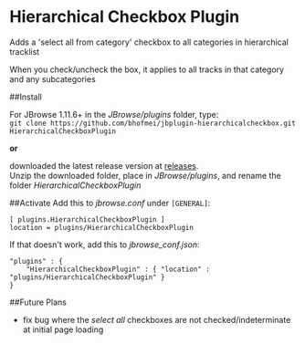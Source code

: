 # Hierarchical Checkbox Plugin
Adds a 'select all from category' checkbox to all categories in hierarchical tracklist

When you check/uncheck the box, it applies to all tracks in that category and any subcategories

##Install

For JBrowse 1.11.6+ in the _JBrowse/plugins_ folder, type:  
``git clone https://github.com/bhofmei/jbplugin-hierarchicalcheckbox.git HierarchicalCheckboxPlugin``

**or**

downloaded the latest release version at [releases](https://github.com/bhofmei/jbplugin-hierarchicalcheckbox/releases).  
Unzip the downloaded folder, place in _JBrowse/plugins_, and rename the folder _HierarchicalCheckboxPlugin_

##Activate
Add this to _jbrowse.conf_ under `[GENERAL]`:

    [ plugins.HierarchicalCheckboxPlugin ]
    location = plugins/HierarchicalCheckboxPlugin

If that doesn't work, add this to _jbrowse_conf.json_:

    "plugins" : {
        "HierarchicalCheckboxPlugin" : { "location" : "plugins/HierarchicalCheckboxPlugin" }
    }
    
##Future Plans
- fix bug where the _select all_ checkboxes are not checked/indeterminate at initial page loading
